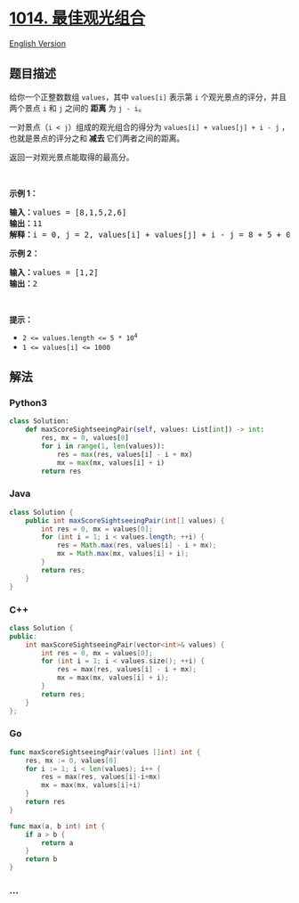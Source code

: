# [1014. 最佳观光组合](https://leetcode.cn/problems/best-sightseeing-pair)

[English Version](/solution/1000-1099/1014.Best%20Sightseeing%20Pair/README_EN.md)

## 题目描述

<!-- 这里写题目描述 -->

<p>给你一个正整数数组 <code>values</code>，其中 <code>values[i]</code> 表示第 <code>i</code> 个观光景点的评分，并且两个景点 <code>i</code> 和 <code>j</code> 之间的 <strong>距离</strong> 为 <code>j - i</code>。</p>

<p>一对景点（<code>i < j</code>）组成的观光组合的得分为 <code>values[i] + values[j] + i - j</code> ，也就是景点的评分之和<strong> 减去 </strong>它们两者之间的距离。</p>

<p>返回一对观光景点能取得的最高分。</p>

<p> </p>

<p><strong>示例 1：</strong></p>

<pre>
<strong>输入：</strong>values = [8,1,5,2,6]
<strong>输出：</strong>11
<strong>解释：</strong>i = 0, j = 2, values[i] + values[j] + i - j = 8 + 5 + 0 - 2 = 11
</pre>

<p><strong>示例 2：</strong></p>

<pre>
<strong>输入：</strong>values = [1,2]
<strong>输出：</strong>2
</pre>

<p> </p>

<p><strong>提示：</strong></p>

<ul>
	<li><code>2 <= values.length <= 5 * 10<sup>4</sup></code></li>
	<li><code>1 <= values[i] <= 1000</code></li>
</ul>

## 解法

<!-- 这里可写通用的实现逻辑 -->

<!-- tabs:start -->

### **Python3**

<!-- 这里可写当前语言的特殊实现逻辑 -->

```python
class Solution:
    def maxScoreSightseeingPair(self, values: List[int]) -> int:
        res, mx = 0, values[0]
        for i in range(1, len(values)):
            res = max(res, values[i] - i + mx)
            mx = max(mx, values[i] + i)
        return res
```

### **Java**

<!-- 这里可写当前语言的特殊实现逻辑 -->

```java
class Solution {
    public int maxScoreSightseeingPair(int[] values) {
        int res = 0, mx = values[0];
        for (int i = 1; i < values.length; ++i) {
            res = Math.max(res, values[i] - i + mx);
            mx = Math.max(mx, values[i] + i);
        }
        return res;
    }
}
```

### **C++**

```cpp
class Solution {
public:
    int maxScoreSightseeingPair(vector<int>& values) {
        int res = 0, mx = values[0];
        for (int i = 1; i < values.size(); ++i) {
            res = max(res, values[i] - i + mx);
            mx = max(mx, values[i] + i);
        }
        return res;
    }
};
```

### **Go**

```go
func maxScoreSightseeingPair(values []int) int {
	res, mx := 0, values[0]
	for i := 1; i < len(values); i++ {
		res = max(res, values[i]-i+mx)
		mx = max(mx, values[i]+i)
	}
	return res
}

func max(a, b int) int {
	if a > b {
		return a
	}
	return b
}
```

### **...**

```

```

<!-- tabs:end -->
